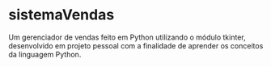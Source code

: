 # sistemaVendas
Um gerenciador de vendas feito em Python utilizando o módulo tkinter,
desenvolvido em projeto pessoal com a finalidade de aprender os conceitos da linguagem Python.
